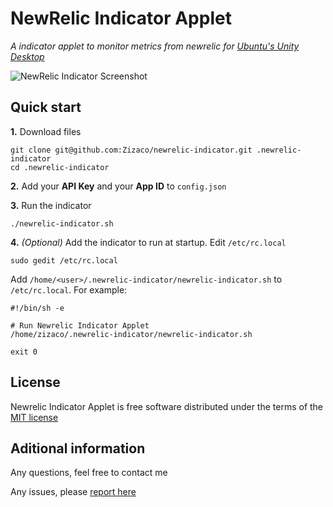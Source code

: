 # NewRelic Indicator Applet

_A indicator applet to monitor metrics from newrelic for [Ubuntu's Unity Desktop](https://unity.ubuntu.com/)_

![NewRelic Indicator Screenshot](https://dl.dropboxusercontent.com/u/12506137/libs_bundles/newrelic_indicator.png)

## Quick start

**1.** Download files

    git clone git@github.com:Zizaco/newrelic-indicator.git .newrelic-indicator
    cd .newrelic-indicator

**2.** Add your **API Key** and your **App ID** to `config.json`

**3.** Run the indicator

    ./newrelic-indicator.sh

**4.** _(Optional)_ Add the indicator to run at startup. Edit `/etc/rc.local`

    sudo gedit /etc/rc.local

Add `/home/<user>/.newrelic-indicator/newrelic-indicator.sh` to `/etc/rc.local`. For example:

    #!/bin/sh -e

    # Run Newrelic Indicator Applet
    /home/zizaco/.newrelic-indicator/newrelic-indicator.sh

    exit 0

## License

Newrelic Indicator Applet is free software distributed under the terms of the [MIT license](http://opensource.org/licenses/MIT)

## Aditional information

Any questions, feel free to contact me

Any issues, please [report here](https://github.com/Zizaco/newrelic-indicator/issues)
